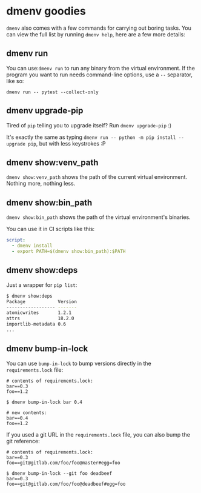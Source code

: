 # dmenv goodies

`dmenv` also comes with a few commands for carrying out boring tasks. You can
view the full list by running `dmenv help`, here are a few more details:


## dmenv run

You can use:`dmenv run` to run any binary from the virtual environment. If the program you want to run
needs command-line options, use a `--` separator, like so:

```console
dmenv run -- pytest --collect-only
```

## dmenv upgrade-pip

Tired of `pip` telling you to upgrade itself? Run `dmenv upgrade-pip` :)

It's exactly the same as typing `dmenv run -- python -m pip install --upgrade pip`, but with less keystrokes :P



## dmenv show:venv_path

`dmenv show:venv_path` shows the path of the current virtual environment. Nothing more, nothing less.


## dmenv show:bin_path

`dmenv show:bin_path` shows the path of the virtual environment's binaries.

You can use it in CI scripts like this:

```yaml
script:
  - dmenv install
  - export PATH=$(dmenv show:bin_path):$PATH
```


## dmenv show:deps

Just a wrapper for `pip list`:

```bash
$ dmenv show:deps
Package            Version
------------------ -------
atomicwrites       1.2.1
attrs              18.2.0
importlib-metadata 0.6
...
```

## dmenv bump-in-lock

You can use `bump-in-lock` to bump versions directly in the `requirements.lock` file:

```text
# contents of requirements.lock:
bar==0.3
foo==1.2

$ dmenv bump-in-lock bar 0.4

# new contents:
bar==0.4
foo==1.2
```

If you used a git URL in the `requirements.lock` file, you can also bump the git reference:

```text
# contents of requirements.lock:
bar==0.3
foo==git@gitlab.com/foo/foo@master#egg=foo

$ dmenv bump-in-lock --git foo deadbeef
bar==0.3
foo==git@gitlab.com/foo/foo@deadbeef#egg=foo
```
